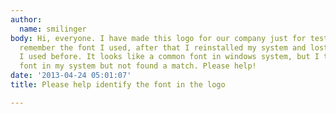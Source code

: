 ```yaml
---
author:
  name: smilinger
body: Hi, everyone. I have made this logo for our company just for test and didn't
  remember the font I used, after that I reinstalled my system and lost some fonts
  I used before. It looks like a common font in windows system, but I tried every
  font in my system but not found a match. Please help!
date: '2013-04-24 05:01:07'
title: Please help identify the font in the logo

---
```

